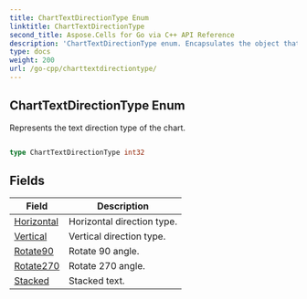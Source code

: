 ```yaml
---
title: ChartTextDirectionType Enum 
linktitle: ChartTextDirectionType
second_title: Aspose.Cells for Go via C++ API Reference
description: 'ChartTextDirectionType enum. Encapsulates the object that represents charttextdirectiontype in Go.'
type: docs
weight: 200
url: /go-cpp/charttextdirectiontype/
---
```


## ChartTextDirectionType Enum

Represents the text direction type of the chart.

```go

type ChartTextDirectionType int32


```

## Fields

| Field | Description |
| --- | --- |
|[Horizontal](./horizontal/) | Horizontal direction type. | 
|[Vertical](./vertical/) | Vertical direction type. | 
|[Rotate90](./rotate90/) | Rotate 90 angle. | 
|[Rotate270](./rotate270/) | Rotate 270 angle. | 
|[Stacked](./stacked/) | Stacked text. | 
